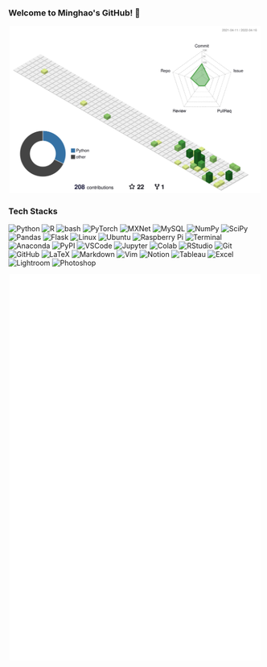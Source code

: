 ### Welcome to Minghao's GitHub! 👋

<p align="center">
	<a href="/profile-3d-contrib/profile-green-animate.svg">
		<img width="500em" src="/profile-3d-contrib/profile-green-animate.svg">
	</a>
</p>

### Tech Stacks 
![Python](https://img.shields.io/badge/-Python-ffffff?logo=Python)
![R](https://img.shields.io/badge/-R-276DC3?logo=R)
![bash](https://img.shields.io/badge/-bash-ffffff?logo=GNU%20Bash)
![PyTorch](https://img.shields.io/badge/-PyTorch-ffffff?logo=PyTorch)
![MXNet](https://img.shields.io/badge/-MXNet-ffffff?logo=data%3Aimage%2Fpng%3Bbase64%2CiVBORw0KGgoAAAANSUhEUgAAADIAAAARCAYAAACfB%2F8pAAAFxUlEQVR42tVWBXTbSBPeaCWXmdufmZmZGe7hMTMzQxhtyZIch8rM3B6W25BFluxwygxhxrnRus4xU%2B57b99qPimb%2BYbW5M0gBCp%2F5FEjD3tkc9lI2drEy%2BG5ghq9eUSe8yXyacAosewXghrZzwergBbUAw1WAw1U4l4DtPAgoKBBXo0sG51TPpMMVwje0GW8WtFL89Bpn45Le90KAZUMFHQIeMU54lHMb5FPEonACaL9XZIbHUuG4NN%2FQ%2FwOEMkGklPuOo57CEhWOdtdm3O5bLQzyyABM8RL1tFxgcop5JOCNzydSiYIsvG9IWVjZaN65rw6mKboMMGvA0kthcmKAd8osmGUiALSy9j6fJ4FXysMo0C0CzAzvtC82KGYndy6b5OMfV%2FD0vw%2BEaOTic%2F5BlGrvyHkVf2YRQ05oaDuRySv6usYuKmsCkTtuzS%2F%2Fl%2FEG%2FoOeRPQgP0%2FTo08xQWidxNv8edJHLL%2BOeq3Mt3q4aTw1YJqfp%2BQh%2Fb%2F5d%2FbzsK51m5o6OiFbTUN8PBLR%2BB8ew%2FA4CBUnOuAH82zYalzDnp6%2B2FwYBDWV12AkaKJWTJ6R0varATJyKBqpNvtKU6JOILsfC%2FBbyXRvFrgAhVhj9%2F%2BOi%2BbP%2BUCVVGaXzeITqykPkNx31F%2FuAM54ETtHhJHpjOJC1btpUrkBCeZiVR21uDZnVTU%2FsUESpZIZbuNymEUYpVwornNjUreiEANXLu1HuIoPd4Kf5zvwPP1Tczu7R%2BAAvMM%2FG5JFJq6%2Bhj3S3wmai3wfuPW2OHa39DxQapGK0ni7omcZDxCRWMRuUUX4v7xXuN3bhRR9ACKTyZroh5e0n5Ni45gUHRtKBNevZDOP4GlfGB2nENBpXjeBVIYOw%2B%2FX%2BsOIA9mPXa4aBgkx4IfL4yAiwuYlSlYVuSxffDU3uOM23moGUhSMZDkEgidaGPcn1dUAlFqQJCM4JAD2aX%2Fo7lV%2FRi9E%2FhP08nrwEv6b5nTorZjiJSdGZgV5PQQs9cAxZ7Ev9d78IxM7IMszEAGFU3bzRxRw19kQkRzvStEELGUXQiSXkeyDfj10gpwoaGjrCdSSiDxwAnGZRWfQBHFrPnLLgr543IUIleDR9SXkDiyq8ZRr1ZDF50BdKDoDUJE8%2Fd03jHAslo8RPoin8UycTNSzuyFh0fi1GzB1YAleEl88X77d4JkfRszMjqWEWMDE%2BKr%2BGFcSDlOAPjJokhMyEkUklHGHH9yXywj3pKTrs34khOtjPsVllYsI5oSi2zpDIzqi8xZX3kyXXwWMKLya4Rkl%2F%2BEzj%2FuClk0ROIQYLXu1YrjFIqoxvLrY2UUR2Iih1m4Im7i82b3riOS8yXspb8Rwaf5BeyRyzbWgouDDV0wQdKBTyuFPOMM4xbb50BAe7ykQc2FTsZdvbkOBLUaI2LexPpDts%2FiUmOiojhVwsfpyhbARp1L%2FNYXSJ4ziSp2Cl3aAJw%2FbLvfMIf85uUsS6LRhCP91wQggROt6%2BmyBnCHAvGFPktU5xvY1HuxvPJfJXYlO0u2r8D%2BKSPkgb2%2F%2BvfW03ABp1Rbdx909PRDFmbg7ysrobmzz%2BXY%2Fq9VVZCBpdbR3c%2B4BuQu21DTQh7Y80NONNZysvMcNvIyd2Jho99Gc2tWocMbuGDtTtyv4VXrZ1yw5lm3trn8uq3x6GL9L8ZJt4FTnK34vIIotSMuRvxGd6pxctjh1KhGpXAWeRXcC5kLVG7h8mqKUeSVjJykmNoXlhyGObkmfDbPgmkBE8bJOrs35gQt%2BFyehbaBPHvPvvvC8hPuOx%2F5qLH0wnhWYu8Kmdp3iWR3Yrpjlx3e5gneELvJ44vZ8ds%2BWAfEq9vkwRfGkOGGETklf%2BGVaCMtOBj7TeULvfH3Fo5Jd3zysmOOEq05ZLhihFjyFRSzjpftASYI5zZecrEdJwSvOM3YA95ZiWwEDn%2BM8Fd9QQhErxBkO2OkYiseJfyMJxD5z3gclWSY4mX1dAnppjL%2B3gAAAABJRU5ErkJggg%3D%3D)
![MySQL](https://img.shields.io/badge/-MySQL-ffffff?logo=MySQL)
![NumPy](https://img.shields.io/badge/-NumPy-013243?logo=NumPy)
![SciPy](https://img.shields.io/badge/-SciPy-ffffff?logo=SciPy)
![Pandas](https://img.shields.io/badge/-pandas-150458?logo=pandas)
![Flask](https://img.shields.io/badge/-flask-000000?logo=flask)
![Linux](https://img.shields.io/badge/-Linux-ffffff?logo=Linux)
![Ubuntu](https://img.shields.io/badge/-Ubuntu-ffffff?logo=Ubuntu)
![Raspberry Pi](https://img.shields.io/badge/-Raspberry%20Pi-A22846?logo=Raspberry%20Pi)
![Terminal](https://img.shields.io/badge/-Windows%20Terminal-4D4D4D?logo=Windows%20Terminal)
![Anaconda](https://img.shields.io/badge/-Anaconda-ffffff?logo=anaconda)
![PyPI](https://img.shields.io/badge/-PyPI-ffffff?logo=pypi)
![VSCode](https://img.shields.io/badge/-VSCode-007ACC?logo=Visual%20Studio%20Code)
![Jupyter](https://img.shields.io/badge/-Jupyter-ffffff?logo=Jupyter)
![Colab](https://img.shields.io/badge/-Google%20Colab-ffffff?logo=Google%20Colab)
![RStudio](https://img.shields.io/badge/-RStudio-ffffff?logo=RStudio)
![Git](https://img.shields.io/badge/-Git-ffffff?logo=Git)
![GitHub](https://img.shields.io/badge/-GitHub-181717?logo=github)
![LaTeX](https://img.shields.io/badge/-LaTeX-008080?logo=LaTeX)
![Markdown](https://img.shields.io/badge/-Markdown-000000?logo=markdown)
![Vim](https://img.shields.io/badge/-Vim-019733?logo=Vim)
![Notion](https://img.shields.io/badge/-Notion-000000?logo=notion)
![Tableau](https://img.shields.io/badge/-Tableau-ffffff?logo=Tableau)
![Excel](https://img.shields.io/badge/-Excel-217346?logo=Microsoft%20Excel)
![Lightroom](https://img.shields.io/badge/-Lightroom-ffffff?logo=Adobe%20Lightroom)
![Photoshop](https://img.shields.io/badge/-Photoshop-ffffff?logo=Adobe%20Photoshop)


<p align="center">
	<a href="/github-metrics.svg">
		<img width="500em" src="/github-metrics.svg">
	</a>
</p>


<!--
&style=for-the-badge
<center>
    <img src="/profile-3d-contrib/profile-green-animate.svg" width="500">
    <img src="/github-metrics.svg" width="500">
</center>
![Metrics](/github-metrics.svg)
![profile-3d](/profile-3d-contrib/profile-green-animate.svg | width=50)
- This is a LEGO-like contribution chart.
![profile-3d](/profile-3d-contrib/profile-gitblock.svg)


Here are some ideas to get you started:

- 🔭 I’m currently working on ...
- 🌱 I’m currently learning ...
- 👯 I’m looking to collaborate on ...
- 🤔 I’m looking for help with ...
- 💬 Ask me about ...
- 📫 How to reach me: ...
- 😄 Pronouns: ...
- ⚡ Fun fact: ...
-->
